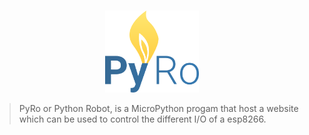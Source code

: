 <p align="center">
  <br />
  <a href="http://github.com/neobonde/PyRo"><img src="docs/img/PyRo_logo.png" alt="PyRo Logo" style="width:150px"/></a>
</p>

> PyRo or Python Robot, is a MicroPython progam that host a website which can be used to control the different I/O of a esp8266.


